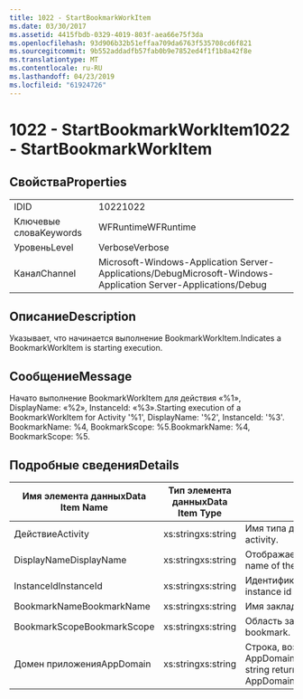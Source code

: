 ```yaml
---
title: 1022 - StartBookmarkWorkItem
ms.date: 03/30/2017
ms.assetid: 4415fbdb-0329-4019-803f-aea66e75f3da
ms.openlocfilehash: 93d906b32b51effaa709da6763f535708cd6f821
ms.sourcegitcommit: 9b552addadfb57fab0b9e7852ed4f1f1b8a42f8e
ms.translationtype: MT
ms.contentlocale: ru-RU
ms.lasthandoff: 04/23/2019
ms.locfileid: "61924726"
---
```

# <a name="1022---startbookmarkworkitem"></a><span data-ttu-id="541cb-102">1022 - StartBookmarkWorkItem</span><span class="sxs-lookup"><span data-stu-id="541cb-102">1022 - StartBookmarkWorkItem</span></span>
## <a name="properties"></a><span data-ttu-id="541cb-103">Свойства</span><span class="sxs-lookup"><span data-stu-id="541cb-103">Properties</span></span>  
  
|||  
|-|-|  
|<span data-ttu-id="541cb-104">ID</span><span class="sxs-lookup"><span data-stu-id="541cb-104">ID</span></span>|<span data-ttu-id="541cb-105">1022</span><span class="sxs-lookup"><span data-stu-id="541cb-105">1022</span></span>|  
|<span data-ttu-id="541cb-106">Ключевые слова</span><span class="sxs-lookup"><span data-stu-id="541cb-106">Keywords</span></span>|<span data-ttu-id="541cb-107">WFRuntime</span><span class="sxs-lookup"><span data-stu-id="541cb-107">WFRuntime</span></span>|  
|<span data-ttu-id="541cb-108">Уровень</span><span class="sxs-lookup"><span data-stu-id="541cb-108">Level</span></span>|<span data-ttu-id="541cb-109">Verbose</span><span class="sxs-lookup"><span data-stu-id="541cb-109">Verbose</span></span>|  
|<span data-ttu-id="541cb-110">Канал</span><span class="sxs-lookup"><span data-stu-id="541cb-110">Channel</span></span>|<span data-ttu-id="541cb-111">Microsoft-Windows-Application Server-Applications/Debug</span><span class="sxs-lookup"><span data-stu-id="541cb-111">Microsoft-Windows-Application Server-Applications/Debug</span></span>|  
  
## <a name="description"></a><span data-ttu-id="541cb-112">Описание</span><span class="sxs-lookup"><span data-stu-id="541cb-112">Description</span></span>  
 <span data-ttu-id="541cb-113">Указывает, что начинается выполнение BookmarkWorkItem.</span><span class="sxs-lookup"><span data-stu-id="541cb-113">Indicates a BookmarkWorkItem is starting execution.</span></span>  
  
## <a name="message"></a><span data-ttu-id="541cb-114">Сообщение</span><span class="sxs-lookup"><span data-stu-id="541cb-114">Message</span></span>  
 <span data-ttu-id="541cb-115">Начато выполнение BookmarkWorkItem для действия «%1», DisplayName: «%2», InstanceId: «%3».</span><span class="sxs-lookup"><span data-stu-id="541cb-115">Starting execution of a BookmarkWorkItem for Activity '%1', DisplayName: '%2', InstanceId: '%3'.</span></span>  <span data-ttu-id="541cb-116">BookmarkName: %4, BookmarkScope: %5.</span><span class="sxs-lookup"><span data-stu-id="541cb-116">BookmarkName: %4, BookmarkScope: %5.</span></span>  
  
## <a name="details"></a><span data-ttu-id="541cb-117">Подробные сведения</span><span class="sxs-lookup"><span data-stu-id="541cb-117">Details</span></span>  
  
|<span data-ttu-id="541cb-118">Имя элемента данных</span><span class="sxs-lookup"><span data-stu-id="541cb-118">Data Item Name</span></span>|<span data-ttu-id="541cb-119">Тип элемента данных</span><span class="sxs-lookup"><span data-stu-id="541cb-119">Data Item Type</span></span>|<span data-ttu-id="541cb-120">Описание</span><span class="sxs-lookup"><span data-stu-id="541cb-120">Description</span></span>|  
|--------------------|--------------------|-----------------|  
|<span data-ttu-id="541cb-121">Действие</span><span class="sxs-lookup"><span data-stu-id="541cb-121">Activity</span></span>|<span data-ttu-id="541cb-122">xs:string</span><span class="sxs-lookup"><span data-stu-id="541cb-122">xs:string</span></span>|<span data-ttu-id="541cb-123">Имя типа действия.</span><span class="sxs-lookup"><span data-stu-id="541cb-123">The type name of the activity.</span></span>|  
|<span data-ttu-id="541cb-124">DisplayName</span><span class="sxs-lookup"><span data-stu-id="541cb-124">DisplayName</span></span>|<span data-ttu-id="541cb-125">xs:string</span><span class="sxs-lookup"><span data-stu-id="541cb-125">xs:string</span></span>|<span data-ttu-id="541cb-126">Отображаемое имя действия.</span><span class="sxs-lookup"><span data-stu-id="541cb-126">The display name of the activity.</span></span>|  
|<span data-ttu-id="541cb-127">InstanceId</span><span class="sxs-lookup"><span data-stu-id="541cb-127">InstanceId</span></span>|<span data-ttu-id="541cb-128">xs:string</span><span class="sxs-lookup"><span data-stu-id="541cb-128">xs:string</span></span>|<span data-ttu-id="541cb-129">Идентификатор экземпляра действия.</span><span class="sxs-lookup"><span data-stu-id="541cb-129">The instance id of the activity.</span></span>|  
|<span data-ttu-id="541cb-130">BookmarkName</span><span class="sxs-lookup"><span data-stu-id="541cb-130">BookmarkName</span></span>|<span data-ttu-id="541cb-131">xs:string</span><span class="sxs-lookup"><span data-stu-id="541cb-131">xs:string</span></span>|<span data-ttu-id="541cb-132">Имя закладки.</span><span class="sxs-lookup"><span data-stu-id="541cb-132">The name of the bookmark.</span></span>|  
|<span data-ttu-id="541cb-133">BookmarkScope</span><span class="sxs-lookup"><span data-stu-id="541cb-133">BookmarkScope</span></span>|<span data-ttu-id="541cb-134">xs:string</span><span class="sxs-lookup"><span data-stu-id="541cb-134">xs:string</span></span>|<span data-ttu-id="541cb-135">Область закладки.</span><span class="sxs-lookup"><span data-stu-id="541cb-135">The scope of the bookmark.</span></span>|  
|<span data-ttu-id="541cb-136">Домен приложения</span><span class="sxs-lookup"><span data-stu-id="541cb-136">AppDomain</span></span>|<span data-ttu-id="541cb-137">xs:string</span><span class="sxs-lookup"><span data-stu-id="541cb-137">xs:string</span></span>|<span data-ttu-id="541cb-138">Строка, возвращаемая AppDomain.CurrentDomain.FriendlyName.</span><span class="sxs-lookup"><span data-stu-id="541cb-138">The string returned by AppDomain.CurrentDomain.FriendlyName.</span></span>|
